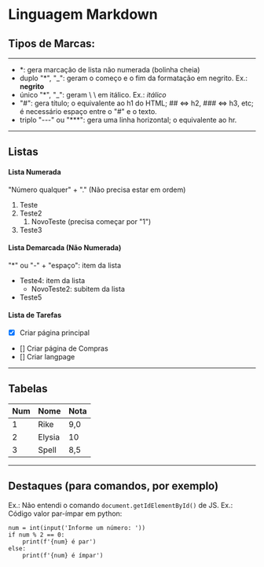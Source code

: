# Linguagem Markdown
## Tipos de Marcas:
***
* *: gera marcação de lista não numerada (bolinha cheia)
* duplo "*", "_": geram o começo e o fim da formatação em negrito. Ex.: **negrito**
* único "*", "_": geram \\ \\ em itálico. Ex.: _itálico_
* "#": gera título; o equivalente ao h1 do HTML; ## <=> h2, ### <=> h3, etc; é necessário espaço entre o "#" e o texto.
* triplo "---" ou "***": gera uma linha horizontal; o equivalente ao hr.
---
## Listas
#### Lista Numerada
"Número qualquer" + "." (Não precisa estar em ordem)
1. Teste
2. Teste2
   1. NovoTeste (precisa começar por "1")
200. Teste3
#### Lista Demarcada (Não Numerada)
"*" ou "-" + "espaço": item da lista
- Teste4: item da lista
  - NovoTeste2: subitem da lista
- Teste5
#### Lista de Tarefas
- [x] Criar página principal
- [] Criar página de Compras
- [] Criar langpage
---

## Tabelas

Num | Nome | Nota
--- | --- | ---
1 | Rike | 9,0
2 | Elysia | 10
3 | Spell | 8,5

---

## Destaques (para comandos, por exemplo)
Ex.: Não entendi o comando `document.getIdElementById()` de JS.
Ex.: Código valor par-ímpar em python:
```
num = int(input('Informe um número: '))
if num % 2 == 0:
    print(f'{num} é par')
else:
    print(f'{num} é ímpar')
```
